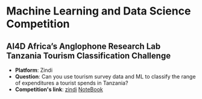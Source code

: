 # Machine Learning and Data Science Competition

## AI4D Africa’s Anglophone Research Lab Tanzania Tourism Classification Challenge
* **Platform**: Zindi
* **Question**: Can you use tourism survey data and ML to classify the range of expenditures a tourist spends in Tanzania?
* **Competition's link**: [zindi](https://zindi.africa/competitions/ai4d-lab-tanzania-tourism-classification-challenge)
[NoteBook]()
